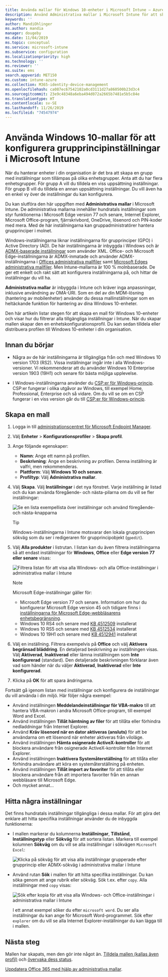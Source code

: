 ```yaml
---
title: Använda mallar för Windows 10-enheter i Microsoft Intune – Azure | Microsoft Docs
description: Använd Administrativa mallar i Microsoft Intune för att skapa grupper med inställningar för Windows 10-enheter. Med dessa inställningar i en enhetskonfigurationsprofil kan du styra Office-program, Microsoft Edge, säkra funktioner i Internet Explorer, styra åtkomst till OneDrive, använda fjärrskrivbordsfunktioner, aktivera automatisk uppspelning, ange energisparinställningar, använda HTTP-utskrifter, använda olika alternativ för användarinloggning samt styra händelseloggens storlek.
keywords: ''
author: MandiOhlinger
ms.author: mandia
manager: dougeby
ms.date: 11/04/2019
ms.topic: conceptual
ms.service: microsoft-intune
ms.subservice: configuration
ms.localizationpriority: high
ms.technology: ''
ms.reviewer: ''
ms.suite: ems
search.appverid: MET150
ms.custom: intune-azure
ms.collection: M365-identity-device-management
ms.openlocfilehash: ca087ec67542102a0cd3111d27a860500b23d3c4
ms.sourcegitcommit: 23e9c48348a6eba494d072a2665b7481e5b5c84e
ms.translationtype: HT
ms.contentlocale: sv-SE
ms.lasthandoff: 11/26/2019
ms.locfileid: "74547974"
---
```

# <a name="use-windows-10-templates-to-configure-group-policy-settings-in-microsoft-intune"></a>Använda Windows 10-mallar för att konfigurera grupprincipinställningar i Microsoft Intune

När du hanterar enheter i din organisation är det bra att skapa en grupp med inställningar som tillämpas på olika enhetsgrupper. Anta att du har flera enhetsgrupper. För grupp A vill du tilldela en viss uppsättning inställningar. För grupp B vill du tilldela en annan uppsättning inställningar. Du vill även ha en enkel vy över de inställningar du kan konfigurera.

Du kan slutföra den här uppgiften med **Administrativa mallar** i Microsoft Intune. De administrativa mallarna innehåller hundratals inställningar som styr funktionerna i Microsoft Edge version 77 och senare, Internet Explorer, Microsoft Office-program, fjärrskrivbord, OneDrive, lösenord och PIN-koder med mera. Med de här inställningarna kan gruppadministratörer hantera grupprinciper i molnet.

Windows-inställningarna liknar inställningarna för grupprinciper (GPO) i Active Directory (AD). De här inställningarna är inbyggda i Windows och är [ADMX-baserade inställningar](https://docs.microsoft.com/windows/client-management/mdm/understanding-admx-backed-policies) som använder XML. Office- och Microsoft Edge-inställningarna är ADMX-inmatade och använder ADMX-inställningarna i [Offices administrativa mallfiler](https://www.microsoft.com/download/details.aspx?id=49030) samt [Microsoft Edges administrativa mallfiler](https://www.microsoftedgeinsider.com/enterprise). Men Intune-mallarna är 100 % molnbaserade. De ger ett enkelt och rakt sätt att konfigurera inställningarna på, och hittar de inställningar du vill ha.

**Administrativa mallar** är inbyggda i Intune och kräver inga anpassningar, inklusive användning av OMA-URI. Som en del av din MDM-lösning (hantering av mobilenheter) använder du dessa mallinställningar som en heltäckande funktion för hantering av dina Windows 10-enheter.

Den här artikeln listar stegen för att skapa en mall för Windows 10-enheter och visar hur du filtrerar alla tillgängliga inställningar i Intune. När du skapar mallen skapar den en enhetskonfigurationsprofil. Du kan sedan tilldela eller distribuera profilen till Windows 10-enheter i din organisation.

## <a name="before-you-begin"></a>Innan du börjar

- Några av de här inställningarna är tillgängliga från och med Windows 10 version 1703 (RS2). Vissa inställningar ingår inte i alla Windows-versioner. Vi rekommenderar att du använder Windows 10 Enterprise version 1903 (19H1) och senare för bästa möjliga upplevelse.

- I Windows-inställningarna använder du [CSP:er för Windows-princip](https://docs.microsoft.com/windows/client-management/mdm/policy-configuration-service-provider#policies-supported-by-group-policy-and-admx-backed-policies). CSP:er fungerar i olika utgåvor av Windows, till exempel Home, Professional, Enterprise och så vidare. Om du vill se om en CSP fungerar i en viss version går du till [CSP:er för Windows-princip](https://docs.microsoft.com/windows/client-management/mdm/policy-configuration-service-provider#policies-supported-by-group-policy-and-admx-backed-policies).

## <a name="create-a-template"></a>Skapa en mall

1. Logga in till [administrationscentret för Microsoft Endpoint Manager](https://go.microsoft.com/fwlink/?linkid=2109431).
2. Välj **Enheter** > **Konfigurationsprofiler** > **Skapa profil**.
3. Ange följande egenskaper:

    - **Namn**: Ange ett namn på profilen.
    - **Beskrivning**: Ange en beskrivning av profilen. Denna inställning är valfri, men rekommenderas.
    - **Plattform**: Välj **Windows 10 och senare**.
    - **Profiltyp**: Välj **Administrativa mallar**.

4. Välj **Skapa**. Välj **Inställningar** i det nya fönstret. Varje inställning är listad och du kan använda föregående- och nästa-pilarna om du vill se fler inställningar:

    ![Se en lista exempellista över inställningar och använd föregående- och nästa-knapparna](./media/administrative-templates-windows/administrative-templates-sample-settings-list.png)

    > [!TIP]
    > Windows-inställningarna i Intune motsvarar den lokala grupprincipen sökväg som du ser i redigeraren för grupprincipobjekt (`gpedit`).

5. Välj **Alla produkter** i listrutan. I listan kan du även filtrera inställningarna så att endast inställningar för **Windows**, **Office** eller **Edge version 77 eller senare** visas:

    ![Filtrera listan för att visa alla Windows- och alla Office-inställningar i administrativa mallar i Intune](./media/administrative-templates-windows/administrative-templates-choose-windows-office-all-products.png)

    > [!NOTE]
    > Microsoft Edge-inställningar gäller för:
    >
    > - Microsoft Edge version 77 och senare. Information om hur du konfigurerar Microsoft Edge version 45 och tidigare finns i [inställningarna för Microsoft Edge-webbläsarens enhetsbegränsning](device-restrictions-windows-10.md#microsoft-edge-browser).
    > - Windows 10 RS4 och senare med [KB 4512509](https://support.microsoft.com/kb/4512509) installerat
    > - Windows 10 RS5 och senare med [KB 4512534](https://support.microsoft.com/kb/4512534) installerat
    > - Windows 10 19H1 och senare med [KB 4512941](https://support.microsoft.com/kb/4512941) installerat

6. Välj en inställning. Filtrera exempelvis på **Office** och välj **Aktivera begränsad bläddring**. En detaljerad beskrivning av inställningen visas. Välj **Aktiverad**, **Inaktiverad** eller lämna inställningen som **Inte konfigurerad** (standard). Den detaljerade beskrivningen förklarar även vad som händer när du väljer **Aktiverad**, **Inaktiverad** eller **Inte konfigurerad**.
7. Klicka på **OK** för att spara ändringarna.

Fortsätt gå igenom listan med inställningar och konfigurera de inställningar du vill använda i din miljö. Här följer några exempel:

- Använd inställningen **Meddelandeinställningar för VBA-makro** till att hantera VBA-makron i andra Microsoft Office-program, till exempel Word and Excel.
- Använd inställningen **Tillåt hämtning av filer** för att tillåta eller förhindra nedladdningar från Internet Explorer.
- Använd **Kräv lösenord när en dator aktiveras (ansluts)** för att be användarna om ett lösenord när enheter aktiveras från viloläge.
- Använd inställningen **Hämta osignerade ActiveX-kontroller** för att blockera användare från osignerade ActiveX-kontroller från Internet Explorer.
- Använd inställningen **Inaktivera Systemåterställning** för att tillåta eller förhindra användare att köra en systemåterställning på enheten.
- Använd inställningen **Tillåt import av favoriter** för att tillåta eller blockera användare från att importera favoriter från en annan webbläsare till Microsoft Edge.
- Och mycket annat...

## <a name="find-some-settings"></a>Hitta några inställningar

Det finns hundratals inställningar tillgängliga i dessa mallar. För att göra det enklare att hitta specifika inställningar använder du de inbyggda funktionerna:

- I mallen markerar du kolumnerna **Inställningar**, **Tillstånd**, **Inställningstyp** eller **Sökväg** för att sortera listan. Markera till exempel kolumnen **Sökväg** om du vill se alla inställningar i sökvägen `Microsoft Excel`:

  ![Klicka på sökväg för att visa alla inställningar grupperade efter grupprincip eller ADMX-sökväg i administrativa mallar i Intune](./media/administrative-templates-windows/path-filter-shows-excel-options.png)

- Använd rutan **Sök** i mallen för att hitta specifika inställningar. Du kan söka genom att ange rubrik eller sökväg. Sök t.ex. efter `copy`. Alla inställningar med `copy` visas:

  ![Sök efter kopia för att visa alla Windows- och Office-inställningar i administrativa mallar i Intune](./media/administrative-templates-windows/search-copy-settings.png) 

  I ett annat exempel söker du efter `microsoft word`. Du ser alla inställningar du kan ange för Microsoft Word-programmet. Sök efter `explorer` om du vill se alla Internet Explorer-inställningar du kan lägga till i mallen.

## <a name="next-steps"></a>Nästa steg

Mallen har skapats, men den gör inte något än. [Tilldela mallen (kallas även profil)](device-profile-assign.md) och [övervaka dess status](device-profile-monitor.md).

[Uppdatera Office 365 med hjälp av administrativa mallar](administrative-templates-update-office.md).

